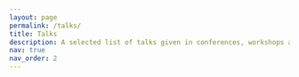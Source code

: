 ```yaml
---
layout: page
permalink: /talks/
title: Talks
description: A selected list of talks given in conferences, workshops and seminars.
nav: true
nav_order: 2
---
```



